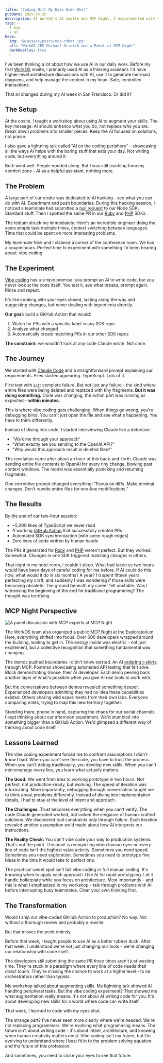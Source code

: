 ```yaml
---
title: 'Coding With My Eyes Wide Shut'
pubDate: 2025-05-26
description: At WorkOS's AI onsite and MCP Night, I experimented with vibe coding What started as a two-hour experiment with 5,000 lines of unseen TypeScript became a glimpse into programming's future.
tags:
  - mcp
  - ai
hero:
  img: "@/assets/posts/mcp-robot.jpg"
  alt: "WorkOS CEO Michael Grinich and a Robot at MCP Night"
  darkOverlay: true
---
```


I've been thinking a lot about how we use AI in our daily work. Before my first [WorkOS](https://workos.com) onsite, I primarily used AI as a thinking assistant. I'd have higher-level architecture discussions with AI, use it to generate mermaid diagrams, and help manage the context in my head. Safe, controlled interactions.

That all changed during my AI week in San Francisco. Or did it?

## The Setup

At the onsite, I taught a workshop about using AI to augment your skills. The key message: AI should enhance what you do, not replace who you are. Break down problems into smaller pieces. Keep the AI focused on solutions, not praise. 

I also gave a lightning talk called "AI on the coding periphery" - showcasing all the ways AI helps with the boring stuff that eats your day. Not writing code, but everything around it.

Both went well. People nodded along. But I was still teaching from my comfort zone - AI as a helpful assistant, nothing more.

## The Problem

A large part of our onsite was dedicated to AI hacking - see what you can do with AI. Experiment and push boundaries. During this hacking session, I noticed a teammate had submitted a [pull request](https://github.com/workos/workos-node/pull/1273) to our Node SDK. Standard stuff. Then I spotted the same PR in our [Ruby](https://github.com/workos/workos-ruby/pull/365) and [PHP](https://github.com/workos/workos-php/pull/285) SDKs.

The tedium struck me immediately. Here's an incredible engineer doing the same simple task multiple times, context switching between languages. Time that could be spent on more interesting problems.

My teammate Nick and I claimed a corner of the conference room. We had a couple hours. Perfect time to experiment with something I'd been hearing about: vibe coding.

## The Experiment

[Vibe coding](https://en.wikipedia.org/wiki/Vibe_coding) has a simple premise: you prompt an AI to write code, but you never look at the code itself. You test it, see what breaks, prompt again. Rinse and repeat.

It's like cooking with your eyes closed, tasting along the way and suggesting changes, but never dealing with ingredients directly.

**Our goal:** build a GitHub Action that would:
1. Watch for PRs with a specific label in any SDK repo
2. Analyze what changed
3. Automatically create matching PRs in our other SDK repos

**The constraint:** we wouldn't look at any code Claude wrote. Not once.

## The Journey

We started with [Claude Code](https://www.anthropic.com/claude-code) and a straightforward prompt explaining our requirements. Files started appearing. TypeScript. Lots of it.

First test with [`act`](https://github.com/nektos/act): complete failure. But not just any failure - the kind where entire files were being deleted and replaced with tiny fragments. **But it was doing something.** Code was changing, the action part was running as expected - **within minutes.**

This is where vibe coding gets challenging. When things go wrong, you're debugging blind. You can't just open the file and see what's happening. You have to think differently.

Instead of diving into code, I started interviewing Claude like a detective:
- "Walk me through your approach"
- "What exactly are you sending to the OpenAI API?"
- "Why would this approach result in deleted files?"

The revelation came after about an hour of this back-and-forth. Claude was sending entire file contents to OpenAI for every tiny change, blowing past context windows. The model was essentially panicking and returning fragments.

One corrective prompt changed everything: "Focus on diffs. Make minimal changes. Don't rewrite entire files for one-line modifications."

## The Results

By the end of our two-hour session:
- ~5,000 lines of TypeScript we never read
- A working [GitHub Action](https://github.com/workos/workos-node/tree/automatic-prs/.github/actions/sdk-sync) that successfully created PRs
- Automated SDK synchronization (with some rough edges)
- Zero lines of code written by human hands

The PRs it generated for [Ruby](https://github.com/workos/workos-ruby/pull/373) and [PHP](https://github.com/workos/workos-php/pull/284) weren't perfect. But they worked. Somewhat. Changes in one SDK triggered matching changes in others.

That night in my hotel room, I couldn't sleep. What had taken us two hours would have been days of careful coding for me before. If AI could do this now, what would it do in six months? A year? I'd spent fifteen years perfecting my craft, and suddenly I was wondering if those skills were becoming obsolete. The ground beneath my career felt unstable. Was I witnessing the beginning of the end for traditional programming? The thought was terrifying.

## MCP Night Perspective

![A panel discussion with MCP experts at MCP Night](../../assets/posts/mcp-night-panel.jpg)

The WorkOS team also organized a public [MCP Night](https://workos.com/mcp-night) at the Exploratorium. Here, everything shifted into focus. Over 600 developers wrapped around the building, waiting to get in. The energy inside was electric - not just excitement, but a collective recognition that something fundamental was changing.

The demos pushed boundaries I didn't know existed. An AI [ordering t-shirts](https://mcp.shop) through MCP. Postman showcasing automated API testing that felt alive. Block demonstrating Goose, their AI developer. Each demo peeling back another layer of what's possible when you give AI real tools to work with.

But the conversations between demos revealed something deeper. Experienced developers admitting they had no idea these capabilities existed. Others sharing wild experiments from their own labs. Everyone comparing notes, trying to map this new territory together.

Standing there, phone in hand, capturing the chaos for our social channels, I kept thinking about our afternoon experiment. We'd stumbled into something bigger than a GitHub Action. We'd glimpsed a different way of thinking about code itself.

## Lessons Learned

The vibe coding experiment forced me to confront assumptions I didn't know I had. When you can't see the code, you have to trust the process. When you can't debug traditionally, you develop new skills. When you can't micromanage every line, you learn what actually matters.

**The Good:** We went from idea to working prototype in two hours. Not perfect, not production-ready, but working. The speed of iteration was intoxicating. More importantly, debugging through conversation taught me to think about problems differently. Instead of diving into implementation details, I had to stay at the level of intent and approach.

**The Challenges:** Trust becomes everything when you can't verify. The code Claude generated worked, but lacked the elegance of human-crafted solutions. We discovered tool constraints only through failure. Each iteration revealed another assumption we'd made about how AI interprets our instructions.

**The Reality Check:** You can't vibe code your way to production systems. That's not the point. The point is recognizing when human eyes on every line of code isn't the highest value activity. Sometimes you need speed. Sometimes you need exploration. Sometimes you need to prototype five ideas in the time it would take to perfect one.

The practical sweet spot isn't full vibe coding or full manual coding. It's knowing when to apply each approach. Use AI for rapid prototyping. Let it handle boilerplate while you focus on architecture. Most importantly - and this is what I emphasized in my workshop - talk through problems with AI before interrupting busy teammates. Clear your own thinking first.

## The Transformation

Would I ship our vibe-coded GitHub Action to production? No way. Not without a thorough review and probably a rewrite. 

But that misses the point entirely.

Before that week, I taught people to use AI as a better rubber duck. After that week, I understood we're not just changing our tools - we're changing our relationship with code itself.

The developers still submitting the same PR three times aren't just wasting time. They're stuck in a paradigm where every line of code needs their direct touch. They're missing the chance to work at a higher level - to be orchestrators rather than typists.

My workshop talked about augmenting skills. My lightning talk showed AI handling peripheral tasks. But the vibe coding experiment? That showed me what augmentation really means. It's not about AI writing code for you. It's about developing new skills for a world where code can write itself.

That week, I learned to code with my eyes shut.

The strange part? I've never seen more clearly where we're headed. We're not replacing programmers. We're evolving what programming means. The future isn't about writing code - it's about intent, architecture, and knowing when human creativity matters most. Vibe coding isn't my future, but I'm evolving to understand where I best fit in to the problem solving equation and the future of this profession.

And sometimes, you need to close your eyes to see that future.
